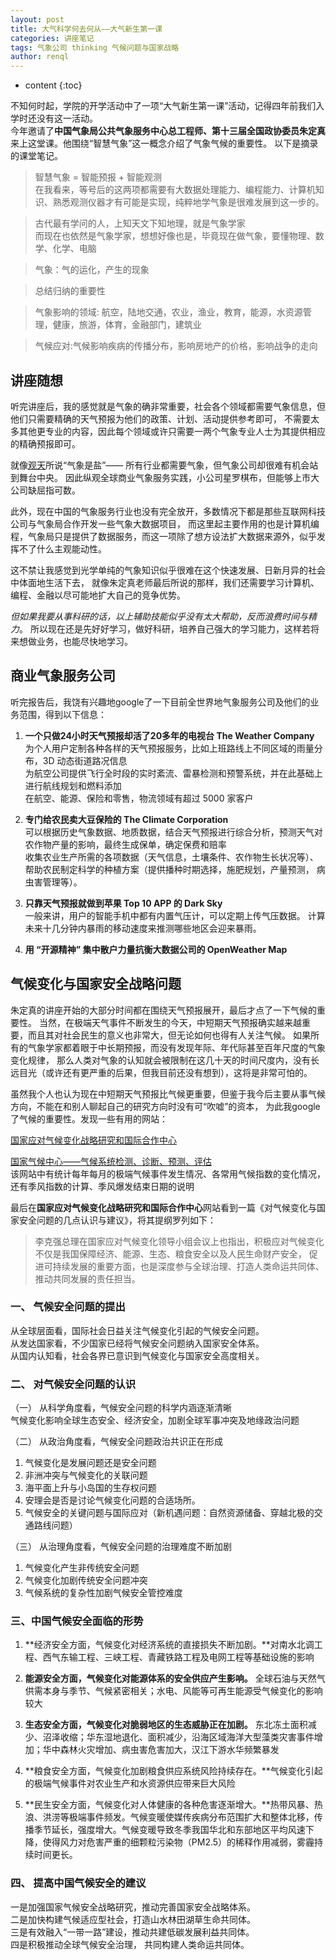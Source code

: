 ```yaml
---
layout: post
title: 大气科学何去何从——大气新生第一课
categories: 讲座笔记
tags: 气象公司 thinking 气候问题与国家战略
author: renql
---
```


* content
{:toc}

不知何时起，学院的开学活动中了一项“大气新生第一课”活动，记得四年前我们入学时还没有这一活动。  
今年邀请了**中国气象局公共气象服务中心总工程师、第十三届全国政协委员朱定真**来上这堂课。他围绕“智慧气象”这一概念介绍了气象气候的重要性。
以下是摘录的课堂笔记。

> 智慧气象 = 智能预报 + 智能观测  
在我看来，等号后的这两项都需要有大数据处理能力、编程能力、计算机知识、熟悉观测仪器才有可能是实现，纯粹地学气象是很难发展到这一步的。

> 古代最有学问的人，上知天文下知地理，就是气象学家  
> 而现在也依然是气象学家，想想好像也是，毕竟现在做气象，要懂物理、数学、化学、电脑

> 气象：气的运化，产生的现象

> 总结归纳的重要性

> 气象影响的领域: 航空，陆地交通，农业，渔业，教育，能源，水资源管理，健康，旅游，体育，金融部门，建筑业

> 气候应对:气候影响疾病的传播分布，影响房地产的价格，影响战争的走向




## 讲座随想
听完讲座后，我的感觉就是气象的确非常重要，社会各个领域都需要气象信息，但他们只需要精确的天气预报为他们的政策、计划、活动提供参考即可，
不需要太多其他更专业的内容，因此每个领域或许只需要一两个气象专业人士为其提供相应的精确预报即可。

就像<a href="https://www.zhihu.com/question/268880036/answer/408634314" target="_blank">观天</a>所说“气象是盐”——
所有行业都需要气象，但气象公司却很难有机会站到舞台中央。
因此纵观全球商业气象服务实践，小公司星罗棋布，但能够上市大公司缺屈指可数。

此外，现在中国的气象服务行业也没有完全放开，多数情况下都是那些互联网科技公司与气象局合作开发一些气象大数据项目，
而这里起主要作用的也是计算机编程，气象局只是提供了数据服务，而这一项除了想方设法扩大数据来源外，似乎发挥不了什么主观能动性。

这不禁让我感觉到光学单纯的气象知识似乎很难在这个快速发展、日新月异的社会中体面地生活下去，
就像朱定真老师最后所说的那样，我们还需要学习计算机、编程、金融以尽可能地扩大自己的竞争优势。

*但如果我要从事科研的话，以上辅助技能似乎没有太大帮助，反而浪费时间与精力*。
所以现在还是先好好学习，做好科研，培养自己强大的学习能力，这样若将来想做业务，也能尽快地学习。

## 商业气象服务公司
听完报告后，我饶有兴趣地google了一下目前全世界地气象服务公司及他们的业务范围，得到以下信息：

1. **一个只做24小时天气预报却活了20多年的电视台 The Weather Company**  
为个人用户定制各种各样的天气预报服务，比如上班路线上不同区域的雨量分布，3D 动态街道路况信息  
为航空公司提供飞行全时段的实时紊流、雷暴检测和预警系统，并在此基础上进行航线规划和燃料添加  
在航空、能源、保险和零售，物流领域有超过 5000 家客户  

2. **专门给农民卖大豆保险的 The Climate Corporation**  
可以根据历史气象数据、地质数据，结合天气预报进行综合分析，预测天气对农作物产量的影响，最终生成保单，确定保费和赔率  
收集农业生产所需的各项数据（天气信息，土壤条件、农作物生长状况等）、帮助农民制定科学的种植方案（提供播种时期选择，施肥规划，产量预测， 病虫害管理等）。  

3. **只靠天气预报就做到苹果 Top 10 APP 的 Dark Sky**  
一般来讲，用户的智能手机中都有内置气压计，可以定期上传气压数据。
计算未来十几分钟内暴雨的移动速度来推测哪些地区会迎来暴雨。  
  
4. **用 “开源精神” 集中散户力量抗衡大数据公司的 OpenWeather Map**  

## 气候变化与国家安全战略问题
朱定真的讲座开始的大部分时间都在围绕天气预报展开，最后才点了一下气候的重要性。
当然，在极端天气事件不断发生的今天，中短期天气预报确实越来越重要，而且其对社会民生的意义也非常大，但无论如何也得有人关注气候。
如果所有的气象学家都着眼于中长期预报，而没有发现年际、年代际甚至百年尺度的气象变化规律，
那么人类对气象的认知就会被限制在这几十天的时间尺度内，没有长远目光（或许还有更严重的后果，但我目前还没有想到），这将是非常可怕的。

虽然我个人也认为现在中短期天气预报比气候更重要，但鉴于我今后主要从事气候方向，不能在和别人聊起自己的研究方向时没有可“吹嘘”的资本，
为此我google了气候的重要性。发现一些有用的网站： 

<a href="http://www.ncsc.org.cn/" target="_blank">国家应对气候变化战略研究和国际合作中心</a>  

<a href="http://cmdp.ncc-cma.net/cn/index.htm" target="_blank">国家气候中心——气候系统检测、诊断、预测、评估</a>  
该网站中有统计每年每月的极端气候事件发生情况、各常用气候指数的变化情况，还有季风指数的计算、季风爆发结束日期的说明

最后在**国家应对气候变化战略研究和国际合作中心**网站看到一篇《对气候变化与国家安全问题的几点认识与建议》，将其提纲罗列如下：

> 李克强总理在国家应对气候变化领导小组会议上也指出，积极应对气候变化不仅是我国保障经济、能源、生态、粮食安全以及人民生命财产安全，
促进可持续发展的重要方面，也是深度参与全球治理、打造人类命运共同体、推动共同发展的责任担当。 

### 一、 气候安全问题的提出
从全球层面看，国际社会日益关注气候变化引起的气候安全问题。  
从发达国家看，不少国家已经将气候安全问题纳入国家安全体系。  
从国内认知看，社会各界已意识到气候变化与国家安全高度相关。  

### 二、 对气候安全问题的认识 ###
（一） 从科学角度看，气候安全问题的科学内涵逐渐清晰  
气候变化影响全球生态安全、经济安全，加剧全球军事冲突及地缘政治问题

（二） 从政治角度看，气候安全问题政治共识正在形成  
   1. 气候变化是发展问题还是安全问题  
   2. 非洲冲突与气候变化的关联问题  
   3. 海平面上升与小岛国的生存权问题  
   4. 安理会是否是讨论气候变化问题的合适场所。  
   5. 气候安全的关键问题与国际应对（新机遇问题：自然资源储备、穿越北极的交通路线问题）  

（三） 从治理角度看，气候安全问题的治理难度不断加剧
1. 气候变化产生非传统安全问题  
2. 气候变化加剧传统安全问题冲突  
3. 气候系统的复杂性加剧气候安全管控难度  

### 三、中国气候安全面临的形势 ###
1. **经济安全方面，气候变化对经济系统的直接损失不断加剧。**对南水北调工程、西气东输工程、三峡工程、青藏铁路工程及电网工程等基础设施的影响

2. **能源安全方面，气候变化对能源体系的安全供应产生影响。** 全球石油与天然气供需本身与季节、气候紧密相关；水电、风能等可再生能源受气候变化的影响较大
 
3. **生态安全方面，气候变化对脆弱地区的生态威胁正在加剧。** 东北冻土面积减少、沼泽收缩；华东湿地退化、面积减少，沿海区域海洋大型藻类灾害事件增加；华中森林火灾增加、病虫害危害加大，汉江下游水华频繁暴发

4. **粮食安全方面，气候变化加剧粮食供应系统风险持续存在。**气候变化引起的极端气候事件对农业生产和水资源供应带来巨大风险 
 
5. **民生安全方面，气候变化对人体健康的各种危害逐渐增大。**热带风暴、热浪、洪涝等极端事件频发。气候变暖使媒传疾病分布范围扩大和整体北移，传播季节延长，强度增大。气候变暖导致冬季我国华北和东部地区平均风速下降，使得风力对危害严重的细颗粒污染物（PM2.5）的稀释作用减弱，雾霾持续时间更长。

### 四、 提高中国气候安全的建议 ###
一是加强国家气候安全战略研究，推动完善国家安全战略体系。  
二是加快构建气候适应型社会，打造山水林田湖草生命共同体。  
三是有效融入“一带一路”建设，推动共建低碳发展利益共同体。  
四是积极推动全球气候安全治理， 共同构建人类命运共同体。  


